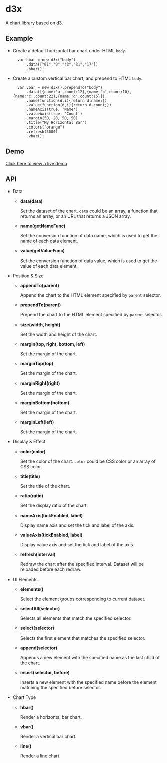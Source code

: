 d3x
===

A chart library based on d3.

Example
-------
- Create a default horizontal bar chart under HTML `body`.

        var hbar = new d3x("body")
            .data(["61","9","43","31","17"])
            .hbar();

- Create a custom vertical bar chart, and prepend to HTML `body`. 

        var vbar = new d3x().prependTo("body")
            .data([{name:'a',count:12},{name:'b',count:10},{name:'c',count:22},{name:'d',count:15}])
            .name(function(d,i){return d.name;})
            .value(function(d,i){return d.count;})
            .nameAxis(true, 'Name')
            .valueAxis(true, 'Count')
            .margin(50, 20, 50, 50)
            .title("My Horizontal Bar")
            .colors("orange")
            .refresh(5000)
            .vbar();
            
Demo
-----
[Click here to view a live demo](http://lyroyce.github.io/d3x/)

API
-----
- Data

    - **data(data)**

        Set the dataset of the chart. `data` could be an array, a function that returns an array, or an URL that returns a JSON array.

    - **name(getNameFunc)**

        Set the conversion function of data name, which is used to get the name of each data element.

    - **value(getValueFunc)**

        Set the conversion function of data value, which is used to get the value of each data element.

- Position & Size

    - **appendTo(parent)**
        
        Append the chart to the HTML element specified by `parent` selector.

    - **prependTo(parent)**

        Prepend the chart to the HTML element specified by `parent` selector.

    - **size(width, height)**

        Set the width and height of the chart.

    - **margin(top, right, bottom, left)**

        Set the margin of the chart.

    - **marginTop(top)**

        Set the margin of the chart.

    - **marginRight(right)**

        Set the margin of the chart.

    - **marginBottom(bottom)**

        Set the margin of the chart.

    - **marginLeft(left)**

        Set the margin of the chart.

- Display & Effect

    - **color(color)**
    
        Set the color of the chart. `color` could be CSS color or an array of CSS color.

    - **title(title)**

        Set the title of the chart.
        
    - **ratio(ratio)**

        Set the display ratio of the chart.
        
    - **nameAxis(tickEnabled, label)**

        Display name axis and set the tick and label of the axis.
        
    - **valueAxis(tickEnabled, label)**

        Display value axis and set the tick and label of the axis.
        
    - **refresh(interval)**

        Redraw the chart after the specified interval. Dataset will be reloaded before each redraw.
        
- UI Elements

    - **elements()**
        
        Select the element groups corresponding to current dataset.
        
    - **selectAll(selector)**
        
        Selects all elements that match the specified selector.
        
    - **select(selector)**
    
        Selects the first element that matches the specified selector.
        
    - **append(selector)**
    
        Appends a new element with the specified name as the last child of the chart.
    
    - **insert(selector, before)**
    
        Inserts a new element with the specified name before the element matching the specified before selector.
   
- Chart Type     

    - **hbar()**
        
        Render a horizontal bar chart.
        
    - **vbar()**
    
        Render a vertical bar chart.
        
    - **line()**
    
        Render a line chart.
        
